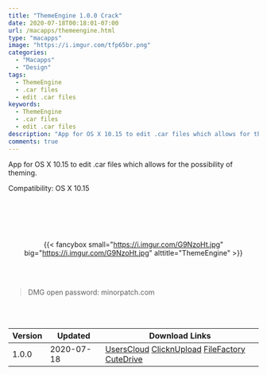 ```yaml
---
title: "ThemeEngine 1.0.0 Crack"
date: 2020-07-18T00:18:01-07:00
url: /macapps/themeengine.html
type: "macapps"
image: "https://i.imgur.com/tfp65br.png"
categories:
  - "Macapps"
  - "Design"
tags:
  - ThemeEngine
  - .car files
  - edit .car files
keywords:
  - ThemeEngine
  - .car files
  - edit .car files
description: "App for OS X 10.15 to edit .car files which allows for the possibility of theming"
comments: true
---
```


App for OS X 10.15 to edit .car files which allows for the possibility of theming.

Compatibility: OS X 10.15

<br/>
<br/>
<script async src="https://pagead2.googlesyndication.com/pagead/js/adsbygoogle.js"></script>
<ins class="adsbygoogle"
     style="display:block; text-align:center;"
     data-ad-layout="in-article"
     data-ad-format="fluid"
     data-ad-client="ca-pub-8746275014476192"
     data-ad-slot="5144997159"></ins>
<script>
     (adsbygoogle = window.adsbygoogle || []).push({});
</script>
<br/>
<br/>


<center>

{{< fancybox small="https://i.imgur.com/G9NzoHt.jpg" big="https://i.imgur.com/G9NzoHt.jpg" alttitle="ThemeEngine" >}}

</center>

<br/>
<br/>


> DMG open password: minorpatch.com

<br/>

<br/>
<div id="history_version" class="history_version">

| Version | Updated | Download Links |
| ---- | ---- | ---- |
| 1.0.0 | 2020-07-18 | [UsersCloud](https://ouo.io/du2pUX)   [ClicknUpload](https://ouo.io/adEX7E)   [FileFactory](https://ouo.io/5oyJ3k)   [CuteDrive](https://ouo.io/NpmGH8) |

</div>
